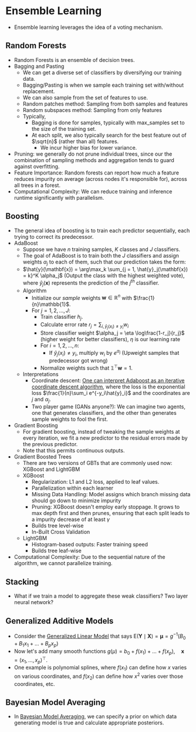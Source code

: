 # Ensemble Learning

- Ensemble learning leverages the idea of a voting mechanism. 

## Random Forests
- Random Forests is an ensemble of decision trees.
- Bagging and Pasting
  - We can get a diverse set of classifiers by diversifying our training data.
  - Bagging/Pasting is when we sample each training set with/without replacement.
  - We can also sample from the set of features to use.
  - Random patches method: Sampling from both samples and features
  - Random subspaces method: Sampling from only features
  - Typically, 
    - Bagging is done for samples, typically with max_samples set to the size of the training set.
    - At each split, we also typically search for the best feature out of $\sqrt{n}$ (rather than all) features.
      - We incur higher bias for lower variance.
- Pruning: we generally do not prune individual trees, since our the combination of sampling methods and aggregation tends to guard against overfitting.
- Feature Importance: Random forests can report how much a feature reduces impurity on average (across nodes it's responsible for), across all trees in a forest.
- Computational Complexity: We can reduce training and inference runtime significantly with parallelism.

## Boosting
- The general idea of boosting is to train each predictor sequentially, each trying to correct its predecessor. 
- AdaBoost
  - Suppose we have $n$ training samples, $K$ classes and $J$ classifiers. 
  - The goal of AdaBoost is to train both the $J$ classifiers and assign weights $\alpha_j$ to each of them, such that our prediction takes the form:
  - $\hat{y}(\mathbf{x}) = \arg\max_k \sum_{j = 1, \hat{y}_j(\mathbf{x}) = k}^K \alpha_j$ (Output the class with the highest weighted vote), where $\hat{y}_j(\mathbf{x})$ represents the prediction of the $j^{th}$ classifier.
  - Algorithm
    - Initialize our _sample_ weights $\mathbf{w} \in \mathbb{R}^n$ with $\frac{1}{n}\mathbb{1}$. 
    - For $j = 1, 2, \ldots, J:$
      - Train classifier $h_j$. 
      - Calculate error rate $r_j = \sum_{i, \hat{y}_j(x_i) \neq y_i} w_i$
      - Store classifier weight $\alpha_j = \eta \log\frac{1-r_j}{r_j}$ (higher weight for better classifiers), $\eta$ is our learning rate
      - For $i = 1, 2, \ldots, n:$
        - If $\hat{y}_j(x_i) \neq y_i$, multiply $w_i$ by $e^{\alpha_j}$ (Upweight samples that predecessor got wrong)
      - Normalize weights such that $\mathbb{1}^{\top}\mathbf{w} = 1.$
  - Interpretations
    - Coordinate descent: [One can interpret Adaboost as an iterative coordinate descent algorithm](https://users.cs.duke.edu/~cynthia/CourseNotes/BoostingNotes.pdf), where the loss is the exponential loss $\frac{1}{n}\sum_i e^{-y_i\hat{y}_i}$ and the coordinates are $j$ and $\alpha_j$. 
    - Two player game (GANs anyone?): We can imagine two agents, one that generates classifiers, and the other than generates sample weights to fool the first.
- Gradient Boosting
  - For gradient boosting, instead of tweaking the sample weights at every iteration, we fit a new predictor to the residual errors made by the previous predictor. 
  - Note that this permits continuous outputs.
- Gradient Boosted Trees
  - There are two versions of GBTs that are commonly used now: XGBoost and LightGBM
  - XGBoost
    - Regularization: L1 and L2 loss, applied to leaf values.
    - Parallelization within each learner
    - Missing Data Handling: Model assigns which branch missing data should go down to minimize impurity
    - Pruning: XGBoost doesn't employ early stoppage. It grows to max depth first and then prunes, ensuring that each split leads to a impurity decrease of at least $\gamma$
    - Builds tree level-wise
    - In-Built Cross Validation
  - LightGBM
    - Histogram-based outputs: Faster training speed
    - Builds tree leaf-wise
- Computational Complexity: Due to the sequential nature of the algorithm, we cannot parallelize training.
## Stacking
  - What if we train a model to aggregate these weak classifiers? Two layer neural network?

## Generalized Additive Models
- Consider the [Generalized Linear Model](../07_naive_bayes_and_logistic_regression_and_glms/notes.md) that says $\mathrm{E}(\mathbf{Y} \mid \mathbf{X})=\pmb{\mu}=g^{-1}(B_0 + B_1x_1 + \ldots + B_px_p)$
- Now let's add many smooth functions $g(\mu) = b_0 + f(x_1) + \ldots + f(x_p), \quad \mathbf{x} = (x_1, \ldots, x_p)^\top$. 
- One example is polynomial splines, where $f(x_1)$ can define how $x$ varies on various coordinates, and $f(x_2)$ can define how $x^2$ varies over those coordinates, etc.

## Bayesian Model Averaging
- In [Bayesian Model Averaging](https://www2.stat.duke.edu/courses/Fall19/sta721/lectures/BMA/bma.pdf), we can specify a prior on which data generating model is true and calculate appropriate posteriors.
